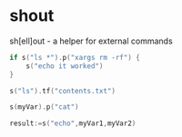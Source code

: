 # shout
sh[ell]out - a helper for external commands

```go
if s("ls *").p("xargs rm -rf") {
	s("echo it worked")
}
```
```go
s("ls").tf("contents.txt")
```
```go
s(myVar).p("cat")
```
```go
result:=s("echo",myVar1,myVar2)
```
